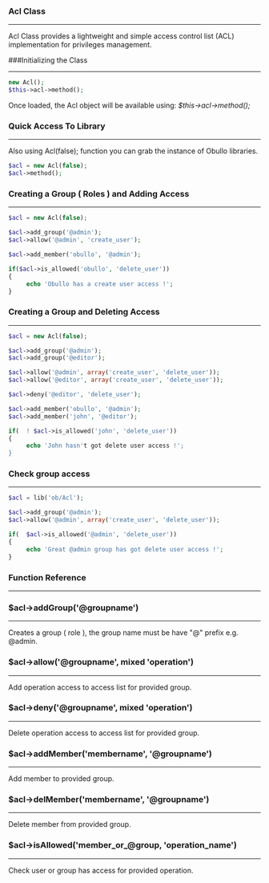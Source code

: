 ### Acl Class

-------

Acl Class provides a lightweight and simple access control list (ACL) implementation for privileges management.

###Initializing the Class

-------

```php
new Acl();
$this->acl->method();
```

Once loaded, the Acl object will be available using: <dfn>$this->acl->method();</dfn>

### Quick Access To Library

------

Also using Acl(false); function you can grab the instance of Obullo libraries.

```php
$acl = new Acl(false);
$acl->method();
```

### Creating a Group ( Roles ) and Adding Access

------

```php
$acl = new Acl(false);

$acl->add_group('@admin');
$acl->allow('@admin', 'create_user');

$acl->add_member('obullo', '@admin');

if($acl->is_allowed('obullo', 'delete_user'))
{
     echo 'Obullo has a create user access !';
}
```

### Creating a Group and Deleting Access

-------

```php
$acl = new Acl(false);

$acl->add_group('@admin');
$acl->add_group('@editor');

$acl->allow('@admin', array('create_user', 'delete_user'));
$acl->allow('@editor', array('create_user', 'delete_user'));

$acl->deny('@editor', 'delete_user');

$acl->add_member('obullo', '@admin');
$acl->add_member('john', '@editor');

if(  ! $acl->is_allowed('john', 'delete_user'))
{
     echo 'John hasn't got delete user access !';
}
```

### Check group access

------

```php
$acl = lib('ob/Acl');

$acl->add_group('@admin');
$acl->allow('@admin', array('create_user', 'delete_user'));

if(  $acl->is_allowed('@admin', 'delete_user'))
{
     echo 'Great @admin group has got delete user access !';
}
```

### Function Reference

------

### $acl->addGroup('@groupname')

------

Creates a group ( role ), the group name must be have "@" prefix e.g. @admin.


### $acl->allow('@groupname', mixed 'operation')

------

Add operation access to access list for provided group.

### $acl->deny('@groupname', mixed 'operation')

------

Delete operation access to access list for provided group.

### $acl->addMember('membername', '@groupname')

------

Add member to provided group.

### $acl->delMember('membername', '@groupname')

------

Delete member from provided group.

### $acl->isAllowed('member_or_@group, 'operation_name')

------
Check user or group has access for provided operation.

